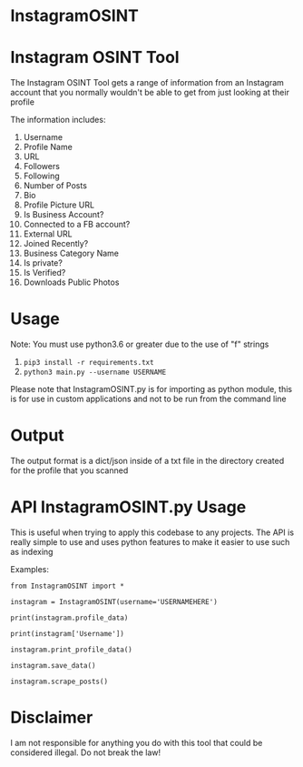 # InstagramOSINT



# Instagram OSINT Tool


The Instagram OSINT Tool gets a range of information from an Instagram account that you normally wouldn't be able to get
from just looking at their profile

The information includes:


1. Username
2. Profile Name
3. URL
4. Followers
5. Following
6. Number of Posts
7. Bio
8. Profile Picture URL
9. Is Business Account?
10. Connected to a FB account?
11. External URL
12. Joined Recently?
13. Business Category Name
14. Is private?
15. Is Verified?
16. Downloads Public Photos

# Usage
Note: You must use python3.6 or greater due to the use of "f" strings

1. `pip3 install -r requirements.txt`
2. `python3 main.py --username USERNAME`


Please note that InstagramOSINT.py is for importing as python module, this is for use in custom applications and not to be run from the command line



# Output

The output format is a dict/json inside of a txt file in the directory created for the profile that you scanned


# API InstagramOSINT.py Usage

This is useful when trying to apply this codebase to any projects. The API is really simple to use and uses python features to make it easier to use such as indexing

Examples:

`from InstagramOSINT import *`

`instagram = InstagramOSINT(username='USERNAMEHERE')`

`print(instagram.profile_data)`

`print(instagram['Username'])`

`instagram.print_profile_data()`

`instagram.save_data()`

`instagram.scrape_posts()`



# Disclaimer 

I am not responsible for anything you do with this tool that could be considered illegal. Do not break the law!
